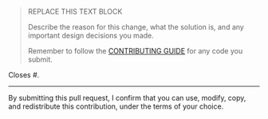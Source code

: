 > REPLACE THIS TEXT BLOCK
>
> Describe the reason for this change, what the solution is, and any
> important design decisions you made. 
>
> Remember to follow the [CONTRIBUTING GUIDE] for any code you submit.
>
> [CONTRIBUTING GUIDE]: https://github.com/awslabs/syne-tune/blob/main/CONTRIBUTING.md

Closes #<issue number here>.

----

By submitting this pull request, I confirm that you can use, modify, copy, and redistribute this contribution, under the terms of your choice.
